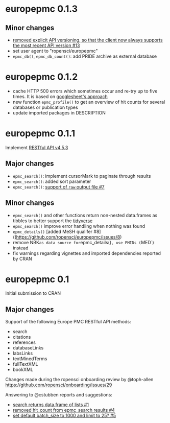 # europepmc 0.1.3

## Minor changes

- [removed explicit API versioning, so that the client now always supports the most recent API version #13](https://github.com/ropensci/europepmc/issues/13)
- set user agent to "ropensci/europepmc"
- `epmc_db()`, `epmc_db_count()`: add PRIDE archive as external database

# europepmc 0.1.2

- cache HTTP 500 errors which sometimes occur and re-try up to five times. It is based on [googlesheet's approach](https://github.com/jennybc/googlesheets/commit/a91403ecb8ab5d8059bf14a9f9878ab68a829f0a)
- new function `epmc_profile()` to get an overview of hit counts for several databases or publication types
- update imported packages in DESCRIPTION

# europepmc 0.1.1

Implement [RESTful API v4.5.3](https://europepmc.org/docs/Europe_PMC_RESTful_Release_Notes.pdf)

## Major changes

- `epmc_search()`: implement cursorMark to paginate through results
- `epmc_search()`: added sort parameter
- `epmc_search()`: [support of `raw` output file #7](https://github.com/ropensci/europepmc/issues/7)

## Minor changes

- `epmc_search()` and other functions return non-nested data.frames as tibbles to better support the [tidyverse](http://tidyverse.org/)
- `epmc_search()` improve error handling when nothing was found
- `epmc_details()` [added MeSH qualifer #8]((https://github.com/ropensci/europepmc/issues/8)
- remove NBK` as data source for `epmc_details()`, use PMIDs (`MED`) instead
- fix warnings regarding vignettes and imported dependencies reported by CRAN

# europepmc 0.1

Initial submission to CRAN

## Major changes

Support of the following  Europe PMC RESTful API methods:

- search
- citations
- references
- databaseLinks
- labsLinks
- textMinedTerms
- fullTextXML
- bookXML

Changes made during the ropensci onboarding review by @toph-allen <https://github.com/ropensci/onboarding/issues/29>

Answering to @cstubben reports and suggestions:

- [search returns data.frame of lists #1](https://github.com/ropensci/europepmc/issues/1)
- [removed hit_count from epmc_search results #4](https://github.com/ropensci/europepmc/issues/4)
- [set default batch_size to 1000 and limit to 25? #5](https://github.com/ropensci/europepmc/issues/4)

